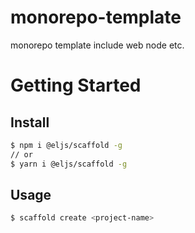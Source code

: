 # monorepo-template

monorepo template include web node etc.

# Getting Started

## Install

```bash
$ npm i @eljs/scaffold -g
// or
$ yarn i @eljs/scaffold -g
```

## Usage

```bash
$ scaffold create <project-name>
```
